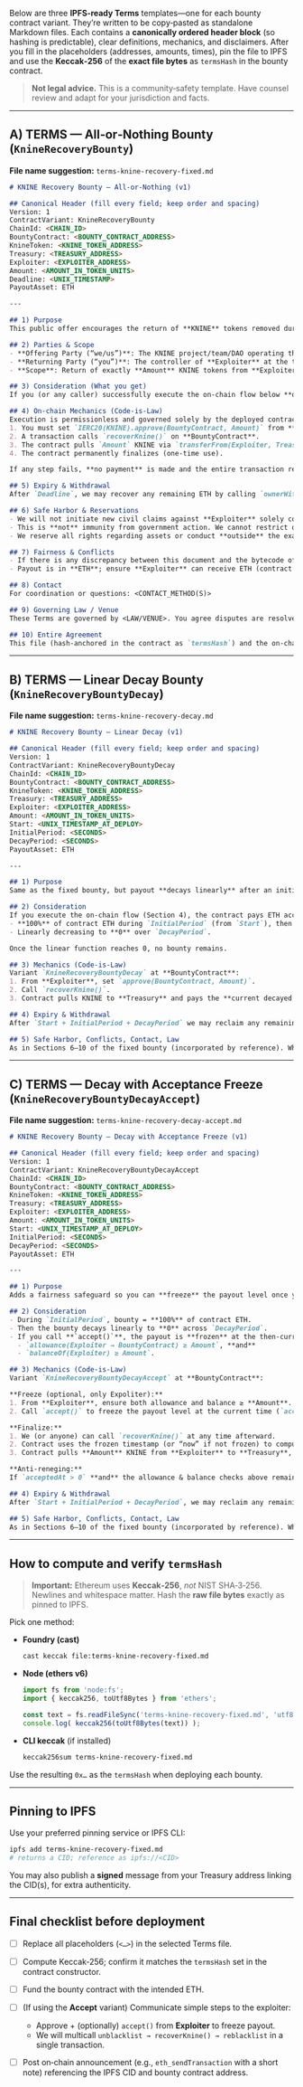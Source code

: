 
Below are three **IPFS‑ready Terms** templates—one for each bounty contract variant. They’re written to be copy‑pasted as standalone Markdown files. Each contains a **canonically ordered header block** (so hashing is predictable), clear definitions, mechanics, and disclaimers. After you fill in the placeholders (addresses, amounts, times), pin the file to IPFS and use the **Keccak‑256** of the **exact file bytes** as `termsHash` in the bounty contract.

> **Not legal advice.** This is a community‑safety template. Have counsel review and adapt for your jurisdiction and facts.

---

## A) TERMS — All‑or‑Nothing Bounty (`KnineRecoveryBounty`)

**File name suggestion:** `terms-knine-recovery-fixed.md`

```markdown
# KNINE Recovery Bounty — All‑or‑Nothing (v1)

## Canonical Header (fill every field; keep order and spacing)
Version: 1
ContractVariant: KnineRecoveryBounty
ChainId: <CHAIN_ID>
BountyContract: <BOUNTY_CONTRACT_ADDRESS>
KnineToken: <KNINE_TOKEN_ADDRESS>
Treasury: <TREASURY_ADDRESS>
Exploiter: <EXPLOITER_ADDRESS>
Amount: <AMOUNT_IN_TOKEN_UNITS>
Deadline: <UNIX_TIMESTAMP>
PayoutAsset: ETH

---

## 1) Purpose
This public offer encourages the return of **KNINE** tokens removed during the [Shibarium bridge incident] by providing an on‑chain bounty.

## 2) Parties & Scope
- **Offering Party (“we/us”)**: The KNINE project/team/DAO operating the **Treasury** address above.
- **Returning Party (“you”)**: The controller of **Exploiter** at the time of execution.
- **Scope**: Return of exactly **Amount** KNINE tokens from **Exploiter** to **Treasury** on **ChainId**.

## 3) Consideration (What you get)
If you (or any caller) successfully execute the on‑chain flow below **on or before `Deadline`**, you will receive **all ETH held** by **BountyContract** at that moment.

## 4) On‑chain Mechanics (Code‑is‑Law)
Execution is permissionless and governed solely by the deployed contract **BountyContract** (variant `KnineRecoveryBounty`):
1. You must set `IERC20(KNINE).approve(BountyContract, Amount)` from **Exploiter**.
2. A transaction calls `recoverKnine()` on **BountyContract**.
3. The contract pulls `Amount` KNINE via `transferFrom(Exploiter, Treasury)` and pays **entire ETH balance** to **Exploiter**.
4. The contract permanently finalizes (one‑time use).

If any step fails, **no payment** is made and the entire transaction reverts.

## 5) Expiry & Withdrawal
After `Deadline`, we may recover any remaining ETH by calling `ownerWithdraw`. Before `Deadline`, we will not use `ownerWithdraw`.

## 6) Safe Harbor & Reservations
- We will not initiate new civil claims against **Exploiter** solely concerning the **returned KNINE** covered by this Terms file once the deal finalizes on‑chain.
- This is **not** immunity from government action. We cannot restrict or influence regulators, prosecutors, exchanges, or third parties.
- We reserve all rights regarding assets or conduct **outside** the exact on‑chain steps above.

## 7) Fairness & Conflicts
- If there is any discrepancy between this document and the bytecode of **BountyContract**, **the smart contract controls**.
- Payout is in **ETH**; ensure **Exploiter** can receive ETH (contract fallback must accept).

## 8) Contact
For coordination or questions: <CONTACT_METHOD(S)>

## 9) Governing Law / Venue
These Terms are governed by <LAW/VENUE>. You agree disputes are resolved exclusively there.

## 10) Entire Agreement
This file (hash‑anchored in the contract as `termsHash`) and the on‑chain code comprise the entire offer.

```

---

## B) TERMS — Linear Decay Bounty (`KnineRecoveryBountyDecay`)

**File name suggestion:** `terms-knine-recovery-decay.md`

```markdown
# KNINE Recovery Bounty — Linear Decay (v1)

## Canonical Header (fill every field; keep order and spacing)
Version: 1
ContractVariant: KnineRecoveryBountyDecay
ChainId: <CHAIN_ID>
BountyContract: <BOUNTY_CONTRACT_ADDRESS>
KnineToken: <KNINE_TOKEN_ADDRESS>
Treasury: <TREASURY_ADDRESS>
Exploiter: <EXPLOITER_ADDRESS>
Amount: <AMOUNT_IN_TOKEN_UNITS>
Start: <UNIX_TIMESTAMP_AT_DEPLOY>
InitialPeriod: <SECONDS>
DecayPeriod: <SECONDS>
PayoutAsset: ETH

---

## 1) Purpose
Same as the fixed bounty, but payout **decays linearly** after an initial full‑reward window.

## 2) Consideration
If you execute the on‑chain flow (Section 4), the contract pays ETH according to:
- **100%** of contract ETH during `InitialPeriod` (from `Start`), then
- Linearly decreasing to **0** over `DecayPeriod`.

Once the linear function reaches 0, no bounty remains.

## 3) Mechanics (Code‑is‑Law)
Variant `KnineRecoveryBountyDecay` at **BountyContract**:
1. From **Exploiter**, set `approve(BountyContract, Amount)`.
2. Call `recoverKnine()`.
3. Contract pulls KNINE to **Treasury** and pays the **current decayed ETH** to **Exploiter**; then finalizes.

## 4) Expiry & Withdrawal
After `Start + InitialPeriod + DecayPeriod` we may reclaim any remaining ETH via `ownerWithdraw`.

## 5) Safe Harbor, Conflicts, Contact, Law
As in Sections 6–10 of the fixed bounty (incorporated by reference). Where there is conflict, the contract code controls.

```

---

## C) TERMS — Decay with Acceptance Freeze (`KnineRecoveryBountyDecayAccept`)

**File name suggestion:** `terms-knine-recovery-decay-accept.md`

```markdown
# KNINE Recovery Bounty — Decay with Acceptance Freeze (v1)

## Canonical Header (fill every field; keep order and spacing)
Version: 1
ContractVariant: KnineRecoveryBountyDecayAccept
ChainId: <CHAIN_ID>
BountyContract: <BOUNTY_CONTRACT_ADDRESS>
KnineToken: <KNINE_TOKEN_ADDRESS>
Treasury: <TREASURY_ADDRESS>
Exploiter: <EXPLOITER_ADDRESS>
Amount: <AMOUNT_IN_TOKEN_UNITS>
Start: <UNIX_TIMESTAMP_AT_DEPLOY>
InitialPeriod: <SECONDS>
DecayPeriod: <SECONDS>
PayoutAsset: ETH

---

## 1) Purpose
Adds a fairness safeguard so you can **freeze** the payout level once you are ready to proceed.

## 2) Consideration
- During `InitialPeriod`, bounty = **100%** of contract ETH.
- Then the bounty decays linearly to **0** across `DecayPeriod`.
- If you call **`accept()`**, the payout is **frozen** at the then‑current level and remains claimable at that level **so long as**:
  - `allowance(Exploiter → BountyContract) ≥ Amount`, **and**
  - `balanceOf(Exploiter) ≥ Amount`.

## 3) Mechanics (Code‑is‑Law)
Variant `KnineRecoveryBountyDecayAccept` at **BountyContract**:

**Freeze (optional, only Expoliter):**
1. From **Exploiter**, ensure both allowance and balance ≥ **Amount**.
2. Call `accept()` to freeze the payout level at the current time (`acceptedAt` is recorded on‑chain).

**Finalize:**
1. We (or anyone) can call `recoverKnine()` at any time afterward.
2. Contract uses the frozen timestamp (or “now” if not frozen) to compute payout.
3. Contract pulls **Amount** KNINE from **Exploiter** to **Treasury**, **then** pays frozen ETH amount to **Exploiter**; finalizes.

**Anti‑reneging:**  
If `acceptedAt > 0` **and** the allowance & balance checks above remain true, `ownerWithdraw()` is **blocked** (we can’t withdraw funds out from under a valid acceptance).

## 4) Expiry & Withdrawal
After `Start + InitialPeriod + DecayPeriod`, we may reclaim any remaining ETH via `ownerWithdraw()`, **except** when blocked by a valid frozen acceptance (see Anti‑reneging).

## 5) Safe Harbor, Conflicts, Contact, Law
As in Sections 6–10 of the fixed bounty (incorporated by reference). Where there is conflict, the contract code controls.

```

---

## How to compute and verify `termsHash`

> **Important:** Ethereum uses **Keccak‑256**, *not* NIST SHA‑3‑256. Newlines and whitespace matter. Hash the **raw file bytes** exactly as pinned to IPFS.

Pick one method:

* **Foundry (cast)**

  ```bash
  cast keccak file:terms-knine-recovery-fixed.md
  ```
* **Node (ethers v6)**

  ```js
  import fs from 'node:fs';
  import { keccak256, toUtf8Bytes } from 'ethers';

  const text = fs.readFileSync('terms-knine-recovery-fixed.md', 'utf8'); // UTF-8, no BOM
  console.log( keccak256(toUtf8Bytes(text)) );
  ```
* **CLI keccak** (if installed)

  ```bash
  keccak256sum terms-knine-recovery-fixed.md
  ```

Use the resulting `0x…` as the `termsHash` when deploying each bounty.

---

## Pinning to IPFS

Use your preferred pinning service or IPFS CLI:

```bash
ipfs add terms-knine-recovery-fixed.md
# returns a CID; reference as ipfs://<CID>
```

You may also publish a **signed** message from your Treasury address linking the CID(s), for extra authenticity.

---

## Final checklist before deployment

* [ ] Replace all placeholders (`<…>`) in the selected Terms file.
* [ ] Compute Keccak‑256; confirm it matches the `termsHash` set in the contract constructor.
* [ ] Fund the bounty contract with the intended ETH.
* [ ] (If using the **Accept** variant) Communicate simple steps to the exploiter:

  * Approve + (optionally) `accept()` from **Exploiter** to freeze payout.
  * We will multicall `unblacklist → recoverKnine() → reblacklist` in a single transaction.
* [ ] Post on‑chain announcement (e.g., `eth_sendTransaction` with a short note) referencing the IPFS CID and bounty contract address.

